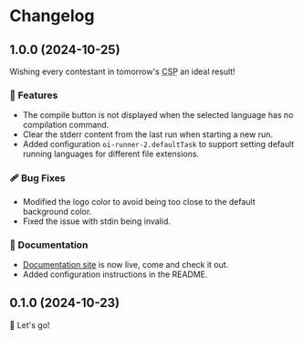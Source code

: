 # Changelog

## 1.0.0 (2024-10-25)

Wishing every contestant in tomorrow's <abbr title="Certified Software Professional, a very important OI contest of Chinese OIers">CSP</abbr> an ideal result!

### 🚀 Features

- The compile button is not displayed when the selected language has no compilation command.
- Clear the stderr content from the last run when starting a new run.
- Added configuration `oi-runner-2.defaultTask` to support setting default running languages for different file extensions.

### 🩹 Bug Fixes

- Modified the logo color to avoid being too close to the default background color.
- Fixed the issue with stdin being invalid.

### 📖 Documentation

- [Documentation site](https://oi-runner-2.by-ts.top/zh-cn/) is now live, come and check it out.
- Added configuration instructions in the README.

## 0.1.0 (2024-10-23)

🚀 Let's go!
